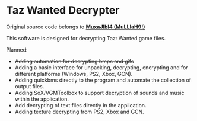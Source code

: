 # Taz Wanted Decrypter
Original source code belongs to **[MuxaJlbl4 (MuLLlaH9!)](https://github.com/MuxaJlbl4)**

This software is designed for decrypting Taz: Wanted game files.

Planned:
- ~~Adding automation for decrypting bmps and gifs~~
- Adding a basic interface for unpacking, decrypting, encrypting and for different platforms (Windows, PS2, Xbox, GCN).
- Adding quickbms directly to the program and automate the collection of output files.
- Adding SoX/VGMToolbox to support decryption of sounds and music within the application.
- Add decrypting of text files directly in the application.
- Adding texture decrypting from PS2, Xbox and GCN.
